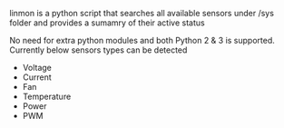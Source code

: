 linmon is a python script that searches all available sensors under /sys folder and provides a sumamry of their active status

No need for extra python modules and both Python 2 & 3 is supported. Currently below sensors types can be detected

 * Voltage
 * Current
 * Fan
 * Temperature
 * Power
 * PWM